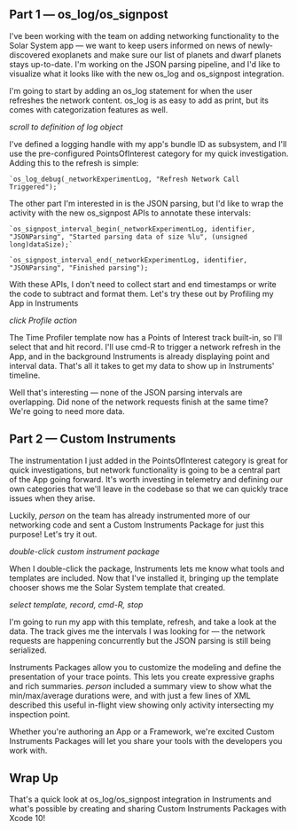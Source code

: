 ## Part 1 — os_log/os_signpost

I've been working with the team on adding networking functionality to the Solar System app — we want to keep users informed on news of newly-discovered exoplanets and make sure our list of planets and dwarf planets stays up-to-date. I'm working on the JSON parsing pipeline, and I'd like to visualize what it looks like with the new os_log and os_signpost integration. 

I'm going to start by adding an os_log statement for when the user refreshes the network content. os_log is as easy to add as print, but its comes with categorization features as well. 

_scroll to definition of log object_

I've defined a logging handle with my app's bundle ID as subsystem, and I'll use the pre-configured PointsOfInterest category for my quick investigation. Adding this to the refresh is simple:

	`os_log_debug(_networkExperimentLog, "Refresh Network Call Triggered");`

The other part I'm interested in is the JSON parsing, but I'd like to wrap the activity with the new os_signpost APIs to annotate these intervals:

	`os_signpost_interval_begin(_networkExperimentLog, identifier, "JSONParsing", "Started parsing data of size %lu", (unsigned long)dataSize);`

	`os_signpost_interval_end(_networkExperimentLog, identifier, "JSONParsing", "Finished parsing");

With these APIs, I don't need to collect start and end timestamps or write the code to subtract and format them. Let's try these out by Profiling my App in Instruments

_click Profile action_

The Time Profiler template now has a Points of Interest track built-in, so I'll select that and hit record. I'll use cmd-R to trigger a network refresh in the App, and in the background Instruments is already displaying point and interval data. That's all it takes to get my data to show up in Instruments' timeline.

Well that's interesting — none of the JSON parsing intervals are overlapping. Did none of the network requests finish at the same time? We're going to need more data.

## Part 2 — Custom Instruments

The instrumentation I just added in the PointsOfInterest category is great for quick investigations, but network functionality is going to be a central part of the App going forward. It's worth investing in telemetry and defining our own categories that we'll leave in the codebase so that we can quickly trace issues when they arise.

Luckily, _person_ on the team has already instrumented more of our networking code and sent a Custom Instruments Package for just this purpose! Let's try it out.

_double-click custom instrument package_

When I double-click the package, Instruments lets me know what tools and templates are included. Now that I've installed it, bringing up the template chooser shows me the Solar System template that <person> created. 

_select template, record, cmd-R, stop_

I'm going to run my app with this template, refresh, and take a look at the data. The track gives me the intervals I was looking for — the network requests are happening concurrently but the JSON parsing is still being serialized. 

Instruments Packages allow you to customize the modeling and define the presentation of your trace points. This lets you create expressive graphs and rich summaries. _person_ included a summary view to show what the min/max/average durations were, and with just a few lines of XML described this useful in-flight view showing only activity intersecting my inspection point.

Whether you're authoring an App or a Framework, we're excited Custom Instruments Packages will let you share your tools with the developers you work with.

## Wrap Up
That's a quick look at os_log/os_signpost integration in Instruments and what's possible by creating and sharing Custom Instruments Packages with Xcode 10!
